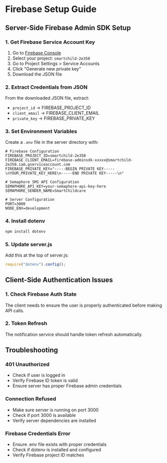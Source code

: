 # Firebase Setup Guide

## Server-Side Firebase Admin SDK Setup

### 1. Get Firebase Service Account Key

1. Go to [Firebase Console](https://console.firebase.google.com/)
2. Select your project: `smartchild-2e350`
3. Go to Project Settings > Service Accounts
4. Click "Generate new private key"
5. Download the JSON file

### 2. Extract Credentials from JSON

From the downloaded JSON file, extract:

- `project_id` → FIREBASE_PROJECT_ID
- `client_email` → FIREBASE_CLIENT_EMAIL
- `private_key` → FIREBASE_PRIVATE_KEY

### 3. Set Environment Variables

Create a `.env` file in the server directory with:

```env
# Firebase Configuration
FIREBASE_PROJECT_ID=smartchild-2e350
FIREBASE_CLIENT_EMAIL=firebase-adminsdk-xxxxx@smartchild-2e350.iam.gserviceaccount.com
FIREBASE_PRIVATE_KEY="-----BEGIN PRIVATE KEY-----\nYOUR_PRIVATE_KEY_HERE\n-----END PRIVATE KEY-----\n"

# Semaphore SMS API Configuration
SEMAPHORE_API_KEY=your-semaphore-api-key-here
SEMAPHORE_SENDER_NAME=SmartChildcare

# Server Configuration
PORT=3000
NODE_ENV=development
```

### 4. Install dotenv

```bash
npm install dotenv
```

### 5. Update server.js

Add this at the top of server.js:

```javascript
require("dotenv").config();
```

## Client-Side Authentication Issues

### 1. Check Firebase Auth State

The client needs to ensure the user is properly authenticated before making API calls.

### 2. Token Refresh

The notification service should handle token refresh automatically.

## Troubleshooting

### 401 Unauthorized

- Check if user is logged in
- Verify Firebase ID token is valid
- Ensure server has proper Firebase admin credentials

### Connection Refused

- Make sure server is running on port 3000
- Check if port 3000 is available
- Verify server dependencies are installed

### Firebase Credentials Error

- Ensure .env file exists with proper credentials
- Check if dotenv is installed and configured
- Verify Firebase project ID matches
